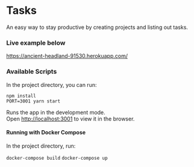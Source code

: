 # Tasks
An easy way to stay productive by creating projects and listing out tasks.


### Live example below<br>
https://ancient-headland-91530.herokuapp.com/

### Available Scripts

In the project directory, you can run:

`npm install` <br>
`PORT=3001 yarn start`

Runs the app in the development mode.<br>
Open [http://localhost:3001](http://localhost:3001) to view it in the browser.

#### Running with Docker Compose

In the project directory, run:

`docker-compose build`
`docker-compose up`




